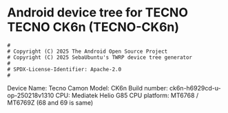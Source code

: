 # Android device tree for TECNO TECNO CK6n (TECNO-CK6n)

```
#
# Copyright (C) 2025 The Android Open Source Project
# Copyright (C) 2025 SebaUbuntu's TWRP device tree generator
#
# SPDX-License-Identifier: Apache-2.0
#
```

Device Name: Tecno Camon
Model: CK6n
Build number: ck6n-h6929cd-u-op-250218v1310
CPU: Mediatek Helio G85
CPU platform: MT6768 / MT6769Z (68 and 69 is same)
